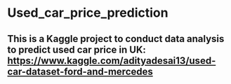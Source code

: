# Used_car_price_prediction

## This is a Kaggle project to conduct data analysis to predict used car price in UK: https://www.kaggle.com/adityadesai13/used-car-dataset-ford-and-mercedes
